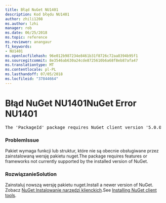 ```yaml
---
title: Błąd NuGet NU1401
description: Kod błędu NU1401
author: zhili1208
ms.author: lzhi
manager: rob
ms.date: 06/25/2018
ms.topic: reference
ms.reviewer: anangaur
f1_keywords:
- NU1401
ms.openlocfilehash: 96e012b987234e8461b31f8726c72aa8394b95f1
ms.sourcegitcommit: 8e3546ab630a24cde8725610b6a68f8eb87afa47
ms.translationtype: MT
ms.contentlocale: pl-PL
ms.lasthandoff: 07/05/2018
ms.locfileid: "37844664"
---
```

# <a name="nuget-error-nu1401"></a><span data-ttu-id="12449-103">Błąd NuGet NU1401</span><span class="sxs-lookup"><span data-stu-id="12449-103">NuGet Error NU1401</span></span>

<pre>The 'PackageId' package requires NuGet client version '5.0.0' or above, but the current NuGet version is '4.3.0'.</pre>

### <a name="issue"></a><span data-ttu-id="12449-104">Problem</span><span class="sxs-lookup"><span data-stu-id="12449-104">Issue</span></span>
<span data-ttu-id="12449-105">Pakiet wymaga funkcji lub struktur, które nie są obecnie obsługiwane przez zainstalowaną wersję pakietu nuget.</span><span class="sxs-lookup"><span data-stu-id="12449-105">The package requires features or frameworks not currently supported by the installed version of NuGet.</span></span>

### <a name="solution"></a><span data-ttu-id="12449-106">Rozwiązanie</span><span class="sxs-lookup"><span data-stu-id="12449-106">Solution</span></span>
<span data-ttu-id="12449-107">Zainstaluj nowszą wersję pakietu nuget.</span><span class="sxs-lookup"><span data-stu-id="12449-107">Install a newer version of NuGet.</span></span> <span data-ttu-id="12449-108">Zobacz [NuGet Instalowanie narzędzi klienckich](../../install-nuget-client-tools.md).</span><span class="sxs-lookup"><span data-stu-id="12449-108">See [Installing NuGet client tools](../../install-nuget-client-tools.md).</span></span>